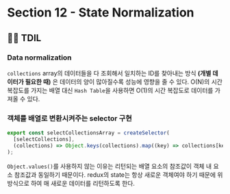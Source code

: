 # Section 12 - State Normalization

## :raising_hand_man: TDIL

### Data normalization

`collections` array의 데이터들을 다 조회해서 일치하는 ID를 찾아내는 방식 **(개별 데이터가 필요한 때)** 은 데이터의 양이 많아질수록 성능에 영향을 줄 수 있다. O(N)의 시간 복잡도를 가지는 배열 대신 `Hash Table`을 사용하면 O(1)의 시간 복잡도로 데이터를 가져올 수 있다.

### 객체를 배열로 변환시켜주는 selector 구현

```javascript
export const selectCollectionsArray = createSelector(
  [selectCollections],
  (collections) => Object.keys(collections).map((key) => collections[key])
);
```

`Object.values()`를 사용하지 않는 이유는 리턴되는 배열 요소의 참조값이 객체 내 요소 참조값과 동일하기 때문이다. redux의 state는 항상 새로운 객체여야 하기 때문에 위 방식으로 하여 매 새로운 데이터를 리턴하도록 한다.
